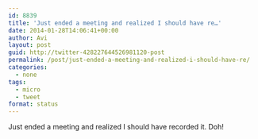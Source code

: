 ```yaml
---
id: 8839
title: 'Just ended a meeting and realized I should have re…'
date: 2014-01-28T14:06:41+00:00
author: Avi
layout: post
guid: http://twitter-428227644526981120-post
permalink: /post/just-ended-a-meeting-and-realized-i-should-have-re/
categories:
  - none
tags:
  - micro
  - tweet
format: status
---
```

Just ended a meeting and realized I should have recorded it. Doh!